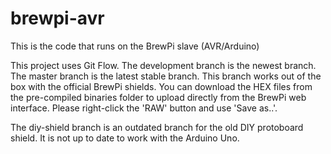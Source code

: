 brewpi-avr
==========

This is the code that runs on the BrewPi slave (AVR/Arduino)

This project uses Git Flow. The development branch is the newest branch. The master branch is the latest stable branch. This branch works out of the box with the official BrewPi shields. You can download the HEX files from the pre-compiled binaries folder to upload directly from the BrewPi web interface. Please right-click the 'RAW' button and use 'Save as..'.

The diy-shield branch is an outdated branch for the old DIY protoboard shield. It is not up to date to work with the Arduino Uno.



